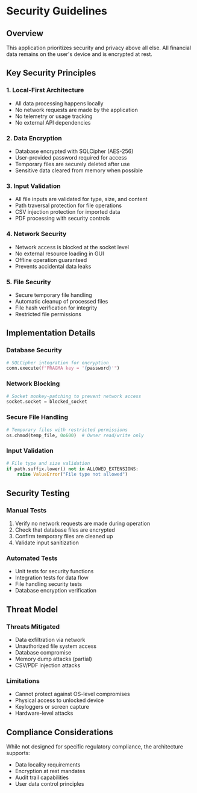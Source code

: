 # Security Guidelines

## Overview
This application prioritizes security and privacy above all else. All financial data remains on the user's device and is encrypted at rest.

## Key Security Principles

### 1. Local-First Architecture
- All data processing happens locally
- No network requests are made by the application
- No telemetry or usage tracking
- No external API dependencies

### 2. Data Encryption
- Database encrypted with SQLCipher (AES-256)
- User-provided password required for access
- Temporary files are securely deleted after use
- Sensitive data cleared from memory when possible

### 3. Input Validation
- All file inputs are validated for type, size, and content
- Path traversal protection for file operations
- CSV injection protection for imported data
- PDF processing with security controls

### 4. Network Security
- Network access is blocked at the socket level
- No external resource loading in GUI
- Offline operation guaranteed
- Prevents accidental data leaks

### 5. File Security
- Secure temporary file handling
- Automatic cleanup of processed files
- File hash verification for integrity
- Restricted file permissions

## Implementation Details

### Database Security
```python
# SQLCipher integration for encryption
conn.execute(f"PRAGMA key = '{password}'")
```

### Network Blocking
```python
# Socket monkey-patching to prevent network access
socket.socket = blocked_socket
```

### Secure File Handling
```python
# Temporary files with restricted permissions
os.chmod(temp_file, 0o600)  # Owner read/write only
```

### Input Validation
```python
# File type and size validation
if path.suffix.lower() not in ALLOWED_EXTENSIONS:
    raise ValueError("File type not allowed")
```

## Security Testing

### Manual Tests
1. Verify no network requests are made during operation
2. Check that database files are encrypted
3. Confirm temporary files are cleaned up
4. Validate input sanitization

### Automated Tests
- Unit tests for security functions
- Integration tests for data flow
- File handling security tests
- Database encryption verification

## Threat Model

### Threats Mitigated
- Data exfiltration via network
- Unauthorized file system access  
- Database compromise
- Memory dump attacks (partial)
- CSV/PDF injection attacks

### Limitations
- Cannot protect against OS-level compromises
- Physical access to unlocked device
- Keyloggers or screen capture
- Hardware-level attacks

## Compliance Considerations

While not designed for specific regulatory compliance, the architecture supports:
- Data locality requirements
- Encryption at rest mandates  
- Audit trail capabilities
- User data control principles
